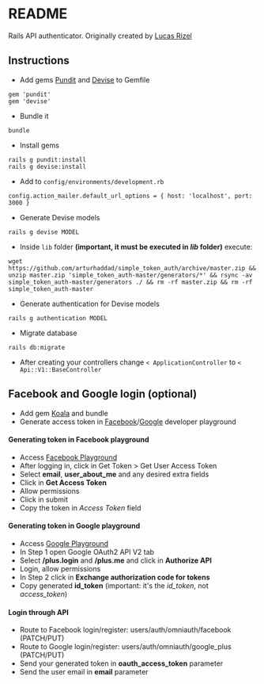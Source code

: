 # README

Rails API authenticator. Originally created by [Lucas Rizel](https://github.com/rizel10)

## Instructions

* Add gems [Pundit](https://github.com/elabs/pundit) and [Devise](https://github.com/plataformatec/devise) to Gemfile
```
gem 'pundit'
gem 'devise'
```

* Bundle it
```
bundle
```

* Install gems
```
rails g pundit:install
rails g devise:install
```

* Add to `config/environments/development.rb`
```
config.action_mailer.default_url_options = { host: 'localhost', port: 3000 }
```

* Generate Devise models
```
rails g devise MODEL
```

* Inside `lib` folder __(important, it must be executed in *lib* folder)__ execute:
```
wget https://github.com/arturhaddad/simple_token_auth/archive/master.zip && unzip master.zip 'simple_token_auth-master/generators/*' && rsync -av simple_token_auth-master/generators ./ && rm -rf master.zip && rm -rf simple_token_auth-master
```

* Generate authentication for Devise models
```
rails g authentication MODEL
```

* Migrate database
```
rails db:migrate
```

* After creating your controllers change `< ApplicationController` to `< Api::V1::BaseController`



## Facebook and Google login (optional)

* Add gem [Koala](https://github.com/arsduo/koala) and bundle
* Generate access token in [Facebook](https://developers.facebook.com/tools/explorer)/[Google](https://developers.google.com/oauthplayground) developer playground

#### Generating token in Facebook playground

* Access [Facebook Playground](https://developers.facebook.com/tools/explorer)
* After logging in, click in Get Token > Get User Access Token
* Select **email**, **user_about_me** and any desired extra fields
* Click in **Get Access Token**
* Allow permissions
* Click in submit
* Copy the token in *Access Token* field

#### Generating token in Google playground

* Access [Google Playground](https://developers.google.com/oauthplayground)
* In Step 1 open Google OAuth2 API V2 tab
* Select **/plus.login** and **/plus.me** and click in **Authorize API**
* Login, allow permissions
* In Step 2 click in **Exchange authorization code for tokens**
* Copy generated **id_token** (important: it's the *id_token*, not *access_token*)

#### Login through API

* Route to Facebook login/register: users/auth/omniauth/facebook (PATCH/PUT)
* Route to Google login/register: users/auth/omniauth/google_plus (PATCH/PUT)
* Send your generated token in **oauth_access_token** parameter
* Send the user email in **email** parameter
